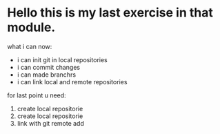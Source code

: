 # Hello this is my last exercise in that module.

what i can now:
- i can init git in local repositories
-  i can commit changes
-  i can made branchrs
-  i can link local and remote repositories

for last  point u need:

 1. create local repositorie
2.  create local repositorie
3.  link  with  git remote add


